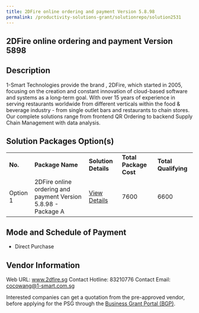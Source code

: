 ```yaml
---
title: 2DFire online ordering and payment Version 5.8.98
permalink: /productivity-solutions-grant/solutionrepo/solution2531
---
```


## 2DFire online ordering and payment Version 5898

## Description

1-Smart Technologies provide the brand , 2DFire, which started in 2005, focusing on the creation and constant innovation of cloud-based software and systems as a long-term goal. With over 15 years of experience in serving restaurants worldwide from different verticals within the food & beverage industry - from single outlet bars and restaurants to chain stores. Our complete solutions range from frontend QR Ordering to backend Supply Chain Management with data analysis.

## Solution Packages Option(s)

<table>
<tr>
<td><b>No.</b></td>
<td><b>Package Name</b></td>
<td><b>Solution Details</b></td>
<td><b>Total Package Cost</b></td>
<td><b>Total Qualifying</b></td>
</tr>
<tr>
<td>Option 1</td>
<td>2DFire online ordering and payment Version 5.8.98 - Package A</td>
<td><a href='https://www.gobusiness.gov.sg/images/psg/1-Smart_Technologies_20200875_Desensitised_Annex_3.pdf'>View Details</a></td>
<td>7600</td>
<td>6600</td>
</tr>
</table>

## Mode and Schedule of Payment

 - Direct Purchase

## Vendor Information

 Web URL: www.2dfire.sg 
Contact Hotline: 83210776 
Contact Email: cocowang@1-smart.com.sg


Interested companies can get a quotation from the pre-approved vendor, before applying for the PSG through the <a href='https://www.businessgrants.gov.sg/'>Business Grant Portal (BGP)</a>.

<script src="/jquery/resize-tables.js"></script>
